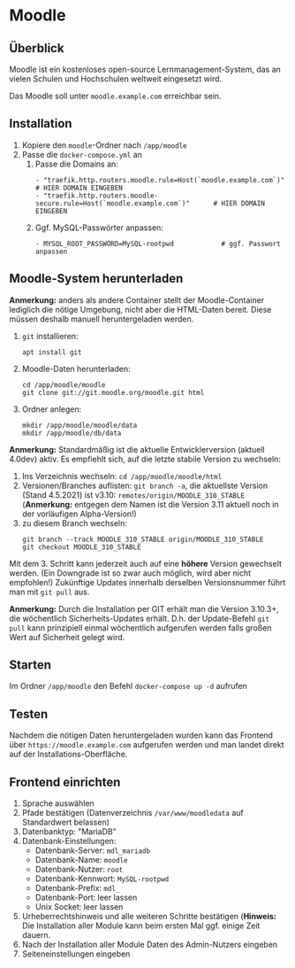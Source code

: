 # Moodle
## Überblick
Moodle ist ein kostenloses open-source Lernmanagement-System, das an vielen Schulen und Hochschulen weltweit eingesetzt wird.

Das Moodle soll unter `moodle.example.com` erreichbar sein.

## Installation
1. Kopiere den `moodle`-Ordner nach `/app/moodle`
2. Passe die `docker-compose.yml` an
   1. Passe die Domains an:
      ```
      - "traefik.http.routers.moodle.rule=Host(`moodle.example.com`)"             # HIER DOMAIN EINGEBEN
      - "traefik.http.routers.moodle-secure.rule=Host(`moodle.example.com`)"      # HIER DOMAIN EINGEBEN
      ```
   2. Ggf. MySQL-Passwörter anpassen:
      ```
      - MYSQL_ROOT_PASSWORD=MySQL-rootpwd            # ggf. Passwort anpassen
      ```

## Moodle-System herunterladen
**Anmerkung:** anders als andere Container stellt der Moodle-Container lediglich die nötige Umgebung, nicht aber die HTML-Daten bereit. Diese müssen deshalb manuell heruntergeladen werden.

1. `git` installieren:
   ```
   apt install git
   ```
2. Moodle-Daten herunterladen:
   ```
   cd /app/moodle/moodle
   git clone git://git.moodle.org/moodle.git html
   ```
3. Ordner anlegen:
   ```
   mkdir /app/moodle/moodle/data
   mkdir /app/moodle/db/data
   ```

**Anmerkung:** Standardmäßig ist die aktuelle Entwicklerversion (aktuell 4.0dev) aktiv. Es empfiehlt sich, auf die letzte stabile Version zu wechseln:
1. Ins Verzeichnis wechseln: `cd /app/moodle/moodle/html`
2. Versionen/Branches auflisten: `git branch -a`, die aktuellste Version (Stand 4.5.2021) ist v3.10: `remotes/origin/MOODLE_310_STABLE` (**Anmerkung:** entgegen dem Namen ist die Version 3.11 aktuell noch in der vorläufigen Alpha-Version!)
3. zu diesem Branch wechseln:
   ```
   git branch --track MOODLE_310_STABLE origin/MOODLE_310_STABLE
   git checkout MOODLE_310_STABLE
   ```

Mit dem 3. Schritt kann jederzeit auch auf eine **höhere** Version gewechselt werden. (Ein Downgrade ist so zwar auch möglich, wird aber nicht empfohlen!)
Zukünftige Updates innerhalb derselben Versionsnummer führt man mit `git pull` aus.

**Anmerkung:** Durch die Installation per GIT erhält man die Version 3.10.3+, die wöchentlich Sicherheits-Updates erhält. D.h. der Update-Befehl `git pull` kann prinzipiell einmal wöchentlich aufgerufen werden falls großen Wert auf Sicherheit gelegt wird.

## Starten
Im Ordner `/app/moodle` den Befehl `docker-compose up -d` aufrufen

## Testen
Nachdem die nötigen Daten heruntergeladen wurden kann das Frontend über `https://moodle.example.com` aufgerufen werden und man landet direkt auf der Installations-Oberfläche.

## Frontend einrichten
1. Sprache auswählen
2. Pfade bestätigen (Datenverzeichnis `/var/www/moodledata` auf Standardwert belassen)
3. Datenbanktyp: "MariaDB"
4. Datenbank-Einstellungen:
   * Datenbank-Server: `mdl_mariadb`
   * Datenbank-Name: `moodle`
   * Datenbank-Nutzer: `root`
   * Datenbank-Kennwort: `MySQL-rootpwd`
   * Datenbank-Prefix: `mdl_`
   * Datenbank-Port: leer lassen
   * Unix Socket: leer lassen
5. Urheberrechtshinweis und alle weiteren Schritte bestätigen (**Hinweis:** Die Installation aller Module kann beim ersten Mal ggf. einige Zeit dauern.
6. Nach der Installation aller Module Daten des Admin-Nutzers eingeben
7. Seiteneinstellungen eingeben
